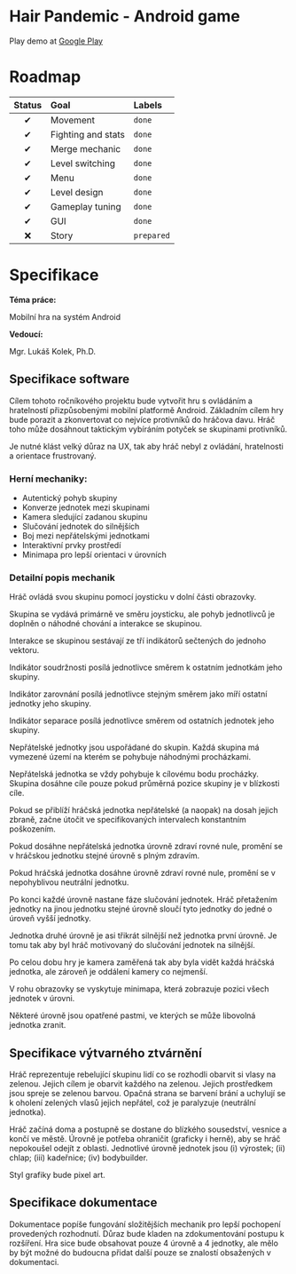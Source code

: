 # Hair Pandemic - Android game

Play demo at [Google Play](https://play.google.com/store/apps/details?id=com.Evorsion.HairPandemic)

# Roadmap

| Status | Goal               | Labels     |
| :----: | :----------------- | :--------- |
|   ✔    | Movement           | `done`     |
|   ✔    | Fighting and stats | `done`     |
|   ✔    | Merge mechanic     | `done`     |
|   ✔    | Level switching    | `done`     |
|   ✔    | Menu               | `done`     |
|   ✔    | Level design       | `done`     |
|   ✔    | Gameplay tuning    | `done`     |
|   ✔    | GUI                | `done`     |
|   ❌    | Story              | `prepared` |



# Specifikace

**Téma práce:** 

Mobilní hra na systém Android

**Vedoucí:**

Mgr. Lukáš Kolek, Ph.D.

 

## Specifikace software

Cílem tohoto ročníkového projektu bude vytvořit hru s ovládáním a hratelností přizpůsobenými mobilní platformě Android. Základním cílem hry bude porazit a zkonvertovat co nejvíce protivníků do hráčova davu. Hráč toho může dosáhnout taktickým vybíráním potyček se skupinami protivníků.

Je nutné klást velký důraz na UX, tak aby hráč nebyl z ovládání, hratelnosti a orientace frustrovaný.

### Herní mechaniky:

- Autentický pohyb skupiny
- Konverze jednotek mezi skupinami
- Kamera sledující zadanou skupinu
- Slučování jednotek do silnějších
- Boj mezi nepřátelskými jednotkami
- Interaktivní prvky prostředí
- Minimapa pro lepší orientaci v úrovních

### Detailní popis mechanik



Hráč ovládá svou skupinu pomocí joysticku v dolní části obrazovky.

Skupina se vydává primárně ve směru joysticku, ale pohyb jednotlivců je doplněn o náhodné chování a interakce se skupinou.

Interakce se skupinou sestávají ze tří indikátorů sečtených do jednoho vektoru.

Indikátor soudržnosti posílá jednotlivce směrem k ostatním jednotkám jeho skupiny.

Indikátor zarovnání posílá jednotlivce stejným směrem jako míří ostatní jednotky jeho skupiny.

Indikátor separace posílá jednotlivce směrem od ostatních jednotek jeho skupiny.

Nepřátelské jednotky jsou uspořádané do skupin. Každá skupina má vymezené území na kterém se pohybuje náhodnými procházkami.

Nepřátelská jednotka se vždy pohybuje k cílovému bodu procházky. Skupina dosáhne cíle pouze pokud průměrná pozice skupiny je v blízkosti cíle.

Pokud se přiblíží hráčská jednotka nepřátelské (a naopak) na dosah jejich zbraně, začne útočit ve specifikovaných intervalech konstantním poškozením.

Pokud dosáhne nepřátelská jednotka úrovně zdraví rovné nule, promění se v hráčskou jednotku stejné úrovně s plným zdravím.

Pokud hráčská jednotka dosáhne úrovně zdraví rovné nule, promění se v nepohyblivou neutrální jednotku.

Po konci každé úrovně nastane fáze slučování jednotek. Hráč přetažením jednotky na jinou jednotku stejné úrovně sloučí tyto jednotky do jedné o úroveň vyšší jednotky.

Jednotka druhé úrovně je asi třikrát silnější než jednotka první úrovně. Je tomu tak aby byl hráč motivovaný do slučování jednotek na silnější.

Po celou dobu hry je kamera zaměřená tak aby byla vidět každá hráčská jednotka, ale zároveň je oddálení kamery co nejmenší.

V rohu obrazovky se vyskytuje minimapa, která zobrazuje pozici všech jednotek v úrovni.

Některé úrovně jsou opatřené pastmi, ve kterých se může libovolná jednotka zranit.

 

## Specifikace výtvarného ztvárnění

Hráč reprezentuje rebelující skupinu lidí co se rozhodli obarvit si vlasy na zelenou. Jejich cílem je obarvit každého na zelenou. Jejich prostředkem jsou spreje se zelenou barvou. Opačná strana se barvení brání a uchylují se k oholení zelených vlasů jejich nepřátel, což je paralyzuje (neutrální jednotka).

Hráč začíná doma a postupně se dostane do blízkého sousedství, vesnice a končí ve městě. Úrovně je potřeba ohraničit (graficky i herně), aby se hráč nepokoušel odejít z oblasti. Jednotlivé úrovně jednotek jsou (i) výrostek; (ii) chlap; (iii) kadeřnice; (iv) bodybuilder.

Styl grafiky bude pixel art.



## Specifikace dokumentace

Dokumentace popíše fungování složitějších mechanik pro lepší pochopení provedených rozhodnutí. Důraz bude kladen na zdokumentování postupu k rozšíření. Hra sice bude obsahovat pouze 4 úrovně a 4 jednotky, ale mělo by být možné do budoucna přidat další pouze se znalostí obsažených v dokumentaci.

 